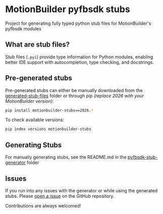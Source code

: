 # MotionBuilder pyfbsdk stubs

Project for generating fully typed python stub files for MotionBuilder's pyfbsdk modules

## What are stub files?

Stub files (`.pyi`) provide type information for Python modules, enabling better IDE support with autocompletion, type checking, and docstrings.

## Pre-generated stubs

Pre-generated stubs can either be manually downloaded from the [generated-stub-files](https://github.com/nils-soderman/pyfbsdk-stub-generator/tree/main/generated-stub-files) folder or through pip _(replace 2026 with your MotionBuilder version)_:
```bash
pip install motionbuilder-stubs==2026.*
```

To check available versions:
```bash
pip index versions motionbuilder-stubs
```

## Generating Stubs
For manually generating stubs, see the README.md in the [pyfbsdk-stub-generator](https://github.com/nils-soderman/pyfbsdk-stub-generator/tree/main/pyfbsdk-stub-generator) folder


## Issues

If you run into any issues with the generator or while using the generated stubs. Please [open a issue](https://github.com/nils-soderman/pyfbsdk-stub-generator/issues) on the GitHub repository.


Contributions are always welcomed!